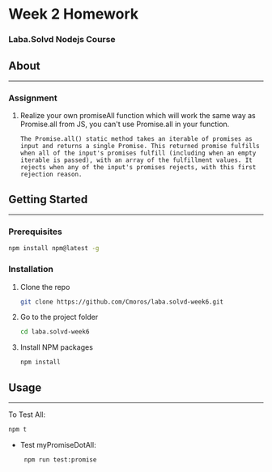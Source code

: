 # Week 2 Homework

### Laba.Solvd Nodejs Course

## About

---

### Assignment

1. Realize your own promiseAll function which will work the same way as Promise.all from JS, you can't use Promise.all in your function.
   ```
   The Promise.all() static method takes an iterable of promises as input and returns a single Promise. This returned promise fulfills when all of the input's promises fulfill (including when an empty iterable is passed), with an array of the fulfillment values. It rejects when any of the input's promises rejects, with this first rejection reason.
   ```

## Getting Started

---

### Prerequisites

```sh
npm install npm@latest -g
```

### Installation

1. Clone the repo
   ```sh
   git clone https://github.com/Cmoros/laba.solvd-week6.git
   ```
2. Go to the project folder

   ```sh
   cd laba.solvd-week6
   ```

3. Install NPM packages
   ```sh
   npm install
   ```

## Usage

---

To Test All:

```sh
npm t
```

- Test myPromiseDotAll:

  ```
   npm run test:promise
  ```
